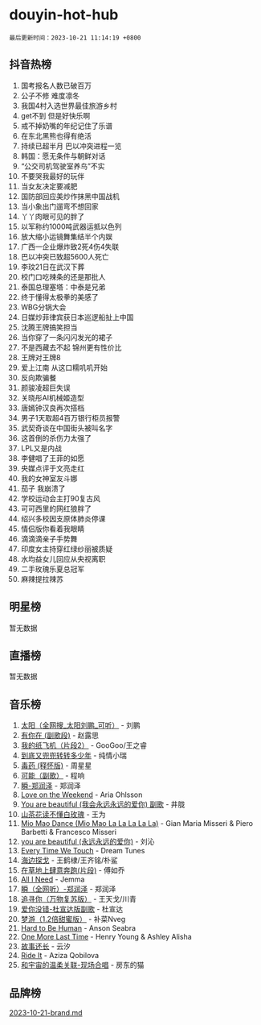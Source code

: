 # douyin-hot-hub

`最后更新时间：2023-10-21 11:14:19 +0800`

## 抖音热榜

1. 国考报名人数已破百万
1. 公子不修 难度凛冬
1. 我国4村入选世界最佳旅游乡村
1. get不到 但是好快乐啊
1. 戒不掉奶嘴的年纪记住了乐谱
1. 在东北黑熊也得有绝活
1. 持续已超半月 巴以冲突进程一览
1. 韩国：愿无条件与朝鲜对话
1. “公交司机驾驶室养鸟”不实
1. 不要哭我最好的玩伴
1. 当女友决定要减肥
1. 国防部回应美炒作抹黑中国战机
1. 当小象出门遛弯不想回家
1. 丫丫肉眼可见的胖了
1. 以军称约1000吨武器运抵以色列
1. 放大缩小运镜舞集结半个内娱
1. 广西一企业爆炸致2死4伤4失联
1. 巴以冲突已致超5600人死亡
1. 李玟21日在武汉下葬
1. 校门口吃辣条的还是那批人
1. 泰国总理塞塔：中泰是兄弟
1. 终于懂得太极拳的美感了
1. WBG分锅大会
1. 日媒炒菲律宾获日本巡逻船扯上中国
1. 沈腾王牌搞笑担当
1. 当你穿了一条闪闪发光的裙子
1. 不是西藏去不起 锦州更有性价比
1. 王牌对王牌8
1. 爱上江南 从这口糯叽叽开始
1. 反向欺骗餐
1. 颜骏凌超巨失误
1. 关晓彤AI机械姬造型
1. 唐嫣钟汉良再次搭档
1. 男子1天取超4百万银行柜员报警
1. 武契奇谈在中国街头被叫名字
1. 这首倒的杀伤力太强了
1. LPL又是内战
1. 李健唱了王菲的如愿
1. 央媒点评于文亮走红
1. 我的女神室友斗娜
1. 茄子 我崩溃了
1. 学校运动会主打90复古风
1. 可可西里的网红狼胖了
1. 绍兴多校因支原体肺炎停课
1. 情侣版你看着我眼睛
1. 滴滴滴亲子手势舞
1. 印度女主持穿红绿纱丽被质疑
1. 水均益女儿回应从央视离职
1. 二手玫瑰乐夏总冠军
1. 麻辣提拉辣苏

## 明星榜

暂无数据

## 直播榜

暂无数据

## 音乐榜

1. [太阳（全网搜_太阳刘鹏_可听）](https://sf3-cdn-tos.douyinstatic.com/obj/tos-cn-ve-2774/ogWbyIQnlBFImVbeDocRdCIYtBHlbJXgfZMvgz) - 刘鹏
1. [有你在 (副歌段)](https://sf3-cdn-tos.douyinstatic.com/obj/tos-cn-ve-2774/o8zImmNsI8B0yfAW5FKAB1oBhkMAlIrwsZEi1V) - 赵露思
1. [我的纸飞机（片段2）](https://sf6-cdn-tos.douyinstatic.com/obj/tos-cn-ve-2774/oM2ZrKcg2CD5AeRB2gkeXOFB1IxAGJdZPazYHf) - GooGoo/王之睿
1. [到底又兜兜转转多少年](https://sf3-cdn-tos.douyinstatic.com/obj/tos-cn-ve-2774/os1AQ0obZlDYZQByBsnEHx8h9OoIgCJgXeOfwt) - 纯情小瑞
1. [毒药 (释怀版)](https://sf3-cdn-tos.douyinstatic.com/obj/tos-cn-ve-2774/oYILMEAzspdZBIzy4frJNB8ZHPHWAhiwowd4Ad) - 周星星
1. [可能（副歌）](https://sf3-cdn-tos.douyinstatic.com/obj/tos-cn-ve-2774/cde1731888894259b333569393c2fb51) - 程响
1. [瞬-郑润泽](https://sf6-cdn-tos.douyinstatic.com/obj/tos-cn-ve-2774/oYXHIohzvbNAzBhHgyksWpRM4bfkDsBdBDAynw) - 郑润泽
1. [Love on the Weekend](https://sf6-cdn-tos.douyinstatic.com/obj/tos-cn-ve-2774/o4tVQen5ZtBZEMlD1CDIepBC2OigkU1KQkb1vd) - Aria Ohlsson
1. [You are beautiful (我会永远永远的爱你) 副歌](https://sf6-cdn-tos.douyinstatic.com/obj/tos-cn-ve-2774/o4NlnjbBAIAhg5wOCWzJoyMzkIqGxYsR7f3W4Q) - 井胧
1. [山茶花读不懂白玫瑰](https://sf3-cdn-tos.douyinstatic.com/obj/tos-cn-ve-2774/osfn8B7DktrRHEPJgPCfDbw7QDQEkwC16BxZg9) - 王为
1. [Mio Mao Dance (Mio Mao La La La La La)](https://sf3-cdn-tos.douyinstatic.com/obj/tos-cn-ve-2774/owhJZ1sWIABNvU3gOxlwztm0oAfMK58zHXT8GM) - Gian Maria Misseri & Piero Barbetti & Francesco Misseri
1. [you are beautiful (永远永远的爱你)](https://sf3-cdn-tos.douyinstatic.com/obj/tos-cn-ve-2774/7f5e088a940e42b487e76fd10d0ffcfd) - 刘沁
1. [Every Time We Touch](https://sf6-cdn-tos.douyinstatic.com/obj/tos-cn-ve-2774/ogN6lUKQeBBfEVhIOMikG1CcJjugxk1tztZyhP) - Dream Tunes
1. [海边探戈](https://sf6-cdn-tos.douyinstatic.com/obj/tos-cn-ve-2774/os9gE0VQCGqt6VQkZDyBBYvfSDY0QFe3vVmubn) - 王鹤棣/王齐铭/朴鲨
1. [在草地上肆意奔跑(片段)](https://sf3-cdn-tos.douyinstatic.com/obj/tos-cn-ve-2774/8831d494742f45dabdfa8adb8b817259) - 傅如乔
1. [All I Need](https://sf6-cdn-tos.douyinstatic.com/obj/tos-cn-ve-2774/e8b55ca1d1fa4f90a60c22b8ece170ac) - Jemma
1. [瞬（全网听）-郑润泽](https://sf6-cdn-tos.douyinstatic.com/obj/tos-cn-ve-2774/o4Vb9eJZClCZTnRQYy0BRSeHGrDtrkrQgIBvQt) - 郑润泽
1. [追寻你（万物复苏版）](https://sf6-cdn-tos.douyinstatic.com/obj/tos-cn-ve-2774/oYeAZJsbjIDit9APmBg8u6uDUQnHmoCf3gbo74) - 王天戈/川青
1. [爱你没错-杜宣达版副歌](https://sf6-cdn-tos.douyinstatic.com/obj/tos-cn-ve-2774/oUm8ctBZQfZQ4jUNWbseSYV0lZDsWn6LCODgCB) - 杜宣达
1. [梦游（1.2倍甜蜜版）](https://sf6-cdn-tos.douyinstatic.com/obj/tos-cn-ve-2774/o4gyAUm8hwufoEABmwVIiQtHsFuGzAEEWtNMzo) - 补菜Nveg
1. [Hard to Be Human](https://sf3-cdn-tos.douyinstatic.com/obj/tos-cn-ve-2774/oQItaej4rB1rBfnJUbKPlQOgDWvSUWRy814CZl) - Anson Seabra
1. [One More Last Time](https://sf6-cdn-tos.douyinstatic.com/obj/tos-cn-ve-2774/oAzTlo0LUAdCAIhjktsKWcLAEUKmZwGcOoB1fy) - Henry Young & Ashley Alisha
1. [故事还长](https://sf6-cdn-tos.douyinstatic.com/obj/tos-cn-ve-2774/30a26758c8594f0ab81ac675c33ee2c5) - 云汐
1. [Ride It](https://sf3-cdn-tos.douyinstatic.com/obj/tos-cn-ve-2774/oMZDIYec6eQynQyWBQnCM11DZzkgnBPtBpD4bi) - Aziza Qobilova
1. [和宇宙的温柔关联-现场合唱](https://sf6-cdn-tos.douyinstatic.com/obj/tos-cn-ve-2774/o0hONGDYQBgk0e5bqDeQOonVmncA6tC2nBwZLT) - 房东的猫

## 品牌榜

[2023-10-21-brand.md](2023-10-21-brand.md)
